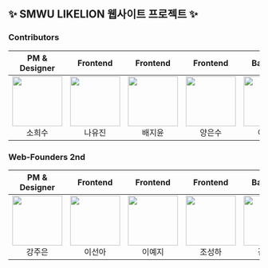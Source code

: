 ## ✨ SMWU LIKELION 웹사이트 프로젝트 ✨


### Contributors


| PM & Designer | Frontend | Frontend | Frontend | Backend | Backend | Backend |
|:----------:|:----------:|:----------:|:----------:|:----------:|:----------:|:----------:|
| [<img src="https://avatars.githubusercontent.com/u/102017556?v=4" alt="" style="width:100px;100px;">](https://github.com/HeesuSoh)<br/><div align="center">소희수</div> | [<img src="https://avatars.githubusercontent.com/u/91943160?v=4" alt="" style="width:100px;100px;">](https://github.com/nayujin-dev)<br/><div align="center">나유진</div> | [<img src="https://avatars.githubusercontent.com/u/88182667?v=4" alt="" style="width:100px;100px;">](https://github.com/Jiyoongrace) <br/><div align="center">배지윤</div> | [<img src="https://avatars.githubusercontent.com/u/80334038?v=4" alt="" style="width:100px;100px;">](https://github.com/eunxoo) <br/><div align="center">양은수</div> | [<img src="https://avatars.githubusercontent.com/u/81628744?v=4" alt="" style="width:100px;100px;">](https://github.com/summit45) <br/><div align="center">이수민</div> | [<img src="https://avatars.githubusercontent.com/u/80513699?v=4" alt="" style="width:100px;100px;">](https://github.com/ahyeon-github) <br/><div align="center">임아현</div> | [<img src="https://avatars.githubusercontent.com/u/102134838?v=4" alt="" style="width:100px;100px;">](https://github.com/happine2s) <br/><div align="center">박소윤</div>



### Web-Founders 2nd

| PM & Designer | Frontend | Frontend | Frontend | Backend | Backend | Backend |
|:----------:|:----------:|:----------:|:----------:|:----------:|:----------:|:----------:|
| [<img src="https://avatars.githubusercontent.com/idkwtdoob" alt="" style="width:100px;100px;">](https://github.com/idkwtdoob)<br/><div align="center">강주은</div> | [<img src="https://avatars.githubusercontent.com/u/91943160?v=4" alt="" style="width:100px;100px;">](https://github.com/3eonah)<br/><div align="center">이선아</div> | [<img src="https://avatars.githubusercontent.com/u/88182667?v=4" alt="" style="width:100px;100px;">](https://github.com/leeeyez) <br/><div align="center">이예지</div> | [<img src="https://avatars.githubusercontent.com/u/80334038?v=4" alt="" style="width:100px;100px;">](https://github.com/earl9rey) <br/><div align="center">조성하</div> | [<img src="https://avatars.githubusercontent.com/u/81628744?v=4" alt="" style="width:100px;100px;">](https://github.com/wonandonly) <br/><div align="center">김원희</div> | [<img src="https://avatars.githubusercontent.com/u/80513699?v=4" alt="" style="width:100px;100px;">](https://github.com/seohee0925) <br/><div align="center">윤서희</div> | [<img src="https://avatars.githubusercontent.com/u/102134838?v=4" alt="" style="width:100px;100px;">](https://github.com/newoceanwave) <br/><div align="center">이서현</div>

